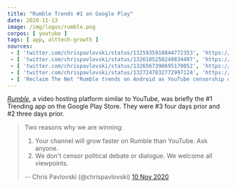 ```yaml
---
title: "Rumble Trends #1 on Google Play"
date: 2020-11-13
image: /img/logos/rumble.png
corpos: [ youtube ]
tags: [ app, alttech-growth ]
sources:
 - [ 'twitter.com/chrispavlovski/status/1325935910844772353', 'https://archive.is/sy1Xt' ]
 - [ 'twitter.com/chrispavlovski/status/1326185258249834497', 'https://archive.is/Ek19s' ]
 - [ 'twitter.com/chrispavlovski/status/1326567398695170052', 'https://archive.is/JQ4hh' ]
 - [ 'twitter.com/chrispavlovski/status/1327247832772997124', 'https://archive.is/Rsqqu' ]
 - [ 'Reclaim The Net "Rumble trends on Android as YouTube censorship drives users to alternative" by Cindy Harper (16 Nov 2020)', 'https://reclaimthenet.org/rumble-trends-on-android-a/' ]
---
```


[_Rumble_](https://rumble.com/), a video hosting platform similar to YouTube,
was briefly the #1 Trending app on the Google Play Store. They were #3 four
days prior and #2 three days prior.

> Two reasons why we are winning:
>
> 1. Your channel will grow faster on Rumble than YouTube. Ask anyone.
> 2. We don't censor political debate or dialogue. We welcome all viewpoints.
>
> -- Chris Pavlovski (@chrispavlovski) [10 Nov 2020](https://archive.is/Ek19s#selection-553.37-553.214)
